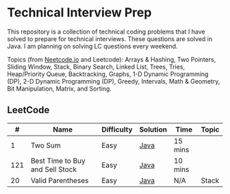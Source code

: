# Technical Interview Prep

This repository is a collection of technical coding problems that I have solved to prepare for technical interviews. These questions are solved in Java. I am planning on solving LC questions every weekend.

Topics (from [Neetcode.io](https://neetcode.io/practice) and Leetcode): Arrays & Hashing, Two Pointers, Sliding Window, Stack, Binary Search, Linked List, Trees, Tries, Heap/Priority Queue, Backtracking, Graphs, 1-D Dynamic Programming (DP), 2-D Dynamic Programming (DP), Greedy, Intervals, Math & Geometry, Bit Manipulation, Matrix, and Sorting.

## LeetCode

| #        | Name                                                      | Difficulty | Solution                                                                                                                                                | Time              | Topic            |
| -------- | --------------------------------------------------------- | ---------- | ------------------------------------------------------------------------------------------------------------------------------------------------------- | ----------------- | ---------------- |
| 1        | Two Sum                                                   | Easy       | [Java](https://github.com/Dxsonu7/Technical-Interview-Prep/blob/main/LeetCode/1-TwoSum.java)                                                     | 15 mins           |
| 121      | Best Time to Buy and Sell Stock                           | Easy       | [Java](https://github.com/Dxsonu7/Technical-Interview-Prep/blob/main/LeetCode/121-BestTimeStock.java)                                            | 10 mins           |
| 20       | Valid Parentheses                                         | Easy       | [Java](https://github.com/Dxsonu7/Technical-Interview-Prep/blob/main/LeetCode/20-ValidParentheses.java)                                          | N/A               |Stack           |